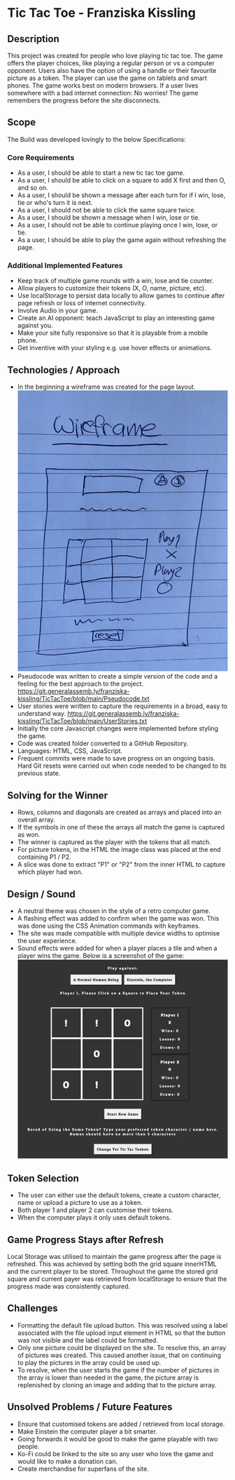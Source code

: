 
# Tic Tac Toe - Franziska Kissling

## Description

This project was created for people who love playing tic tac toe. The game offers the player choices, like playing a regular person or vs a computer opponent. Users also have the option of using a handle or their favourite picture as a token. 
The player can use the game on tablets and smart phones.  The game works best on modern browsers.
If a user lives somewhere with a bad internet connection: No worries! The game remembers the progress before the site disconnects. 

## Scope

The Build was developed lovingly to the below Specifications: 

### Core Requirements

- As a user, I should be able to start a new tic tac toe game.
- As a user, I should be able to click on a square to add X first and then O, and so on.
- As a user, I should be shown a message after each turn for if I win, lose, tie or who's turn it is next.
-  As a user, I should not be able to click the same square twice.
-  As a user, I should be shown a message when I win, lose or tie.
-  As a user, I should not be able to continue playing once I win, lose, or tie.
-  As a user, I should be able to play the game again without refreshing the page.
 
### Additional Implemented Features

- Keep track of multiple game rounds with a win, lose and tie counter.
- Allow players to customize their tokens (X, O, name, picture, etc).
- Use localStorage to persist data locally to allow games to continue after page refresh or loss of internet connectivity.
- Involve Audio in your game.
- Create an AI opponent: teach JavaScript to play an interesting game against you.
- Make your site fully responsive so that it is playable from a mobile phone.
- Get inventive with your styling e.g. use hover effects or animations.

## Technologies / Approach

- In the beginning a wireframe was created for the page layout.
![Wireframe](WireFrame.jpg "Wireframe")
- Pseudocode was written to create a simple version of the code and a feeling for the best approach to the project.
https://git.generalassemb.ly/franziska-kissling/TicTacToe/blob/main/Pseudocode.txt
- User stories were written to capture the requirements in a broad, easy to understand way.
https://git.generalassemb.ly/franziska-kissling/TicTacToe/blob/main/UserStories.txt
- Initially the core Javascript changes were implemented before styling the game.
- Code was created folder converted to a GitHub Repository.
- Languages: HTML, CSS, JavaScript.
- Frequent commits were made to save progress on an ongoing basis. Hard Git resets were carried out when code needed to be changed to its previous state.

##  Solving for the Winner

- Rows, columns and diagonals are created as arrays and placed into an overall array. 
- If the symbols in one of these the arrays all match the game is captured as won. 
- The winner is captured as the player with the tokens that all match. 
- For picture tokens, in the HTML the image class was placed at the end containing P1 / P2. 
- A slice was done to extract "P1" or "P2" from the inner HTML to capture which player had won. 

##  Design / Sound

- A neutral theme was chosen in the style of a retro computer game. 
- A flashing effect was added to confirm when the game was won. This was done using the CSS Animation commands with keyframes.
- The site was made compatible with multiple device widths to optimise the user experience. 
- Sound effects were added for when a player places a tile and when a player wins the game. 
Below is a screenshot of the game:
![Screenshot](Screenshot.png "Screenshot")

##  Token Selection

- The user can either use the default tokens, create a custom character, name or upload a picture to use as a token. 
- Both player 1 and player 2 can customise their tokens. 
- When the computer plays it only uses default tokens. 

## Game Progress Stays after Refresh

 Local Storage was utilised to maintain the game progress after the page is refreshed. This was achieved by setting both the grid square innerHTML and the current player to be stored. Throughout the game the stored grid square and current payer was retrieved from localStorage to ensure that the progress made was consistently captured. 

## Challenges

- Formatting the default file upload button. This was resolved using a label associated with the file upload input element in HTML so that the button was not visible and the label could be formatted. 
- Only one picture could be displayed on the site. To resolve this, an array of pictures was created. This caused another issue, that on continuing to play the pictures in the array could be used up. 
- To resolve, when the user starts the game if the number of pictures in the array is lower than needed in the game, the picture array is replenished by cloning an image and adding that to the picture array. 

##  Unsolved Problems / Future Features

- Ensure that customised tokens are added / retrieved from local storage. 
- Make Einstein the computer player a bit smarter.
- Going forwards it would be good to make the game playable with two people. 
- Ko-Fi could be linked to the site so any user who love the game and would like to make a donation can. 
- Create merchandise for superfans of the site. 




